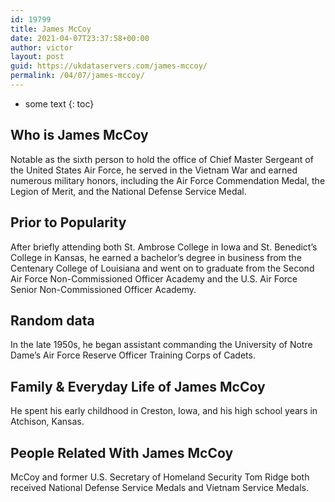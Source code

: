 ```yaml
---
id: 19799
title: James McCoy
date: 2021-04-07T23:37:58+00:00
author: victor
layout: post
guid: https://ukdataservers.com/james-mccoy/
permalink: /04/07/james-mccoy/
---
```


* some text
{: toc}


## Who is James McCoy



Notable as the sixth person to hold the office of Chief Master Sergeant of the United States Air Force, he served in the Vietnam War and earned numerous military honors, including the Air Force Commendation Medal, the Legion of Merit, and the National Defense Service Medal.

                
                
                
## Prior to Popularity



After briefly attending both St. Ambrose College in Iowa and St. Benedict&#8217;s College in Kansas, he earned a bachelor&#8217;s degree in business from the Centenary College of Louisiana and went on to graduate from the Second Air Force Non-Commissioned Officer Academy and the U.S. Air Force Senior Non-Commissioned Officer Academy.

                
                
                
## Random data



In the late 1950s, he began assistant commanding the University of Notre Dame&#8217;s Air Force Reserve Officer Training Corps of Cadets.

                
                
                
## Family & Everyday Life of James McCoy



He spent his early childhood in Creston, Iowa, and his high school years in Atchison, Kansas.

                
                
                
## People Related With James McCoy



McCoy and former U.S. Secretary of Homeland Security Tom Ridge both received National Defense Service Medals and Vietnam Service Medals.

                
              
            
          
          
          